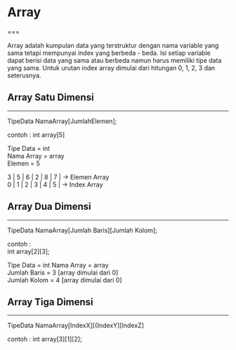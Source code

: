 # Array
===

Array adalah kumpulan data yang terstruktur dengan nama variable yang sama tetapi mempunyai index yang berbeda - beda.
Isi setiap variable dapat berisi data yang sama atau berbeda namun harus memiliki tipe data yang sama. Untuk urutan index
array dimulai dari hitungan 0, 1, 2, 3 dan seterusnya.

## Array Satu Dimensi 
---

TipeData NamaArray[JumlahElemen];

contoh :
int array[5]

Tipe Data   = int  
Nama Array  = array  
Elemen      = 5

3 | 5 | 6 | 2 | 8 | 7 | -> Elemen Array  
0 | 1 | 2 | 3 | 4 | 5 | -> Index Array  

## Array Dua Dimensi
---

TipeData NamaArray[Jumlah Baris][Jumlah Kolom];  

contoh :  
int array[2][3];

Tipe Data    = int
Nama Array   = array  
Jumlah Baris = 3 [array dimulai dari 0]  
Jumlah Kolom = 4 [array dimulai dari 0]




## Array Tiga Dimensi 
---

TipeData NamaArray[IndexX][{IndexY][IndexZ]

contoh : 
int array[3][1][2];

